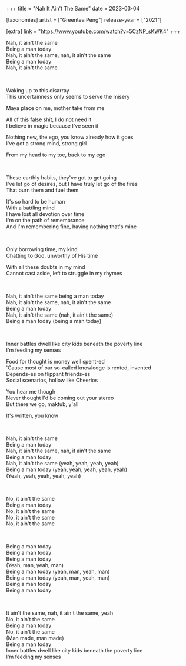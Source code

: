 +++
title = "Nah It Ain't The Same"
date = 2023-03-04

[taxonomies]
artist = ["Greentea Peng"]
release-year = ["2021"]

[extra]
link = "https://www.youtube.com/watch?v=5CzNP_sKWK4"
+++

Nah, it ain't the same  
Being a man today  
Nah, it ain't the same, nah, it ain't the same  
Being a man today  
Nah, it ain't the same

<br>
<span class="l1">

Waking up to this disarray  
This uncertainness only seems to serve the misery  

</span>

Maya place on me, mother take from me  

<span class="l1">

All of this false shit, I do not need it  
I believe in magic because I've seen it  

</span>

Nothing new, the ego, you know already how it goes  
I've got a strong mind, strong girl  

<span class="l1">

From my head to my toe, back to my ego

<br>

These earthly habits, they've got to gеt going  
I've let go of desirеs, but I have truly let go of the fires  
That burn them and fuel them  

</span>

It's so hard to be human  
With a battling mind  
I have lost all devotion over time  
I'm on the path of remembrance  
And I'm remembering fine, having nothing that's mine

<br>
<span class="l1">

Only borrowing time, my kind  
Chatting to God, unworthy of His time

</span>

With all these doubts in my mind  
Cannot cast aside, left to struggle in my rhymes

<br>

Nah, it ain't the same being a man today  
Nah, it ain't the same, nah, it ain't the same  
Being a man today  
Nah, it ain't the same (nah, it ain't the same)  
Being a man today (being a man today)

<br>

Inner battles dwell like city kids beneath the poverty line  
I'm feeding my senses  

<span class="l1">

Food for thought is money well spent-ed  
'Cause most of our so-called knowledge is rented, invented  
Depends-es on flippant friends-es  
Social scenarios, hollow like Cheerios

</span>

You hear me though  
Never thought I'd be coming out your stereo  
But there we go, maktub, y'all  

<span class="l1">

It's written, you know

</span>
<p><br></p><!-- a bit of a hack for breaks after spans -->

Nah, it ain't the same  
Being a man today  
Nah, it ain't the same, nah, it ain't the same  
Being a man today  
Nah, it ain't the same (yeah, yeah, yeah, yeah)  
Being a man today (yeah, yeah, yeah, yeah, yeah)  
(Yeah, yeah, yeah, yeah, yeah)

<br>

No, it ain't the same  
Being a man today  
No, it ain't the same  
No, it ain't the same  
No, it ain't the same

<br>

Being a man today  
Being a man today  
Being a man today  
(Yeah, man, yeah, man)  
Being a man today (yeah, man, yeah, man)  
Being a man today (yeah, man, yeah, man)  
Being a man today  
Being a man today

<br>

It ain't the same, nah, it ain't the same, yeah  
No, it ain't the same  
Being a man today  
No, it ain't the same  
(Man made, man made)  
Being a man today  
Inner battles dwell like city kids beneath the poverty line  
I'm feeding my senses

